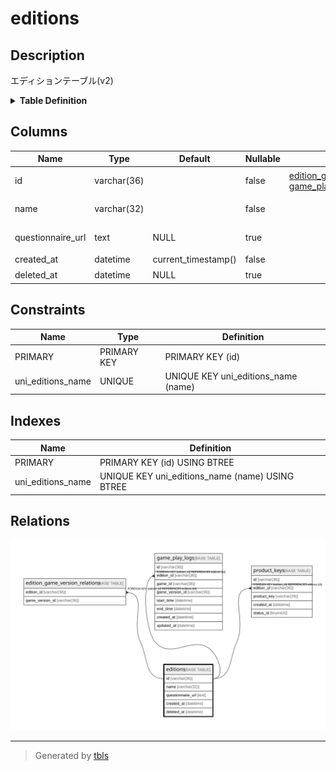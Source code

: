 # editions

## Description

エディションテーブル(v2)

<details>
<summary><strong>Table Definition</strong></summary>

```sql
CREATE TABLE `editions` (
  `id` varchar(36) NOT NULL,
  `name` varchar(32) NOT NULL,
  `questionnaire_url` text DEFAULT NULL,
  `created_at` datetime NOT NULL DEFAULT current_timestamp(),
  `deleted_at` datetime DEFAULT NULL,
  PRIMARY KEY (`id`),
  UNIQUE KEY `uni_editions_name` (`name`)
) ENGINE=InnoDB DEFAULT CHARSET=utf8mb4
```

</details>

## Columns

| Name | Type | Default | Nullable | Children | Parents | Comment |
| ---- | ---- | ------- | -------- | -------- | ------- | ------- |
| id | varchar(36) |  | false | [edition_game_version_relations](edition_game_version_relations.md) [game_play_logs](game_play_logs.md) [product_keys](product_keys.md) |  | エディションUUID |
| name | varchar(32) |  | false |  |  | エディション名 |
| questionnaire_url | text | NULL | true |  |  | アンケートURL |
| created_at | datetime | current_timestamp() | false |  |  | 作成日時 |
| deleted_at | datetime | NULL | true |  |  | 削除日時 |

## Constraints

| Name | Type | Definition |
| ---- | ---- | ---------- |
| PRIMARY | PRIMARY KEY | PRIMARY KEY (id) |
| uni_editions_name | UNIQUE | UNIQUE KEY uni_editions_name (name) |

## Indexes

| Name | Definition |
| ---- | ---------- |
| PRIMARY | PRIMARY KEY (id) USING BTREE |
| uni_editions_name | UNIQUE KEY uni_editions_name (name) USING BTREE |

## Relations

![er](editions.svg)

---

> Generated by [tbls](https://github.com/k1LoW/tbls)
